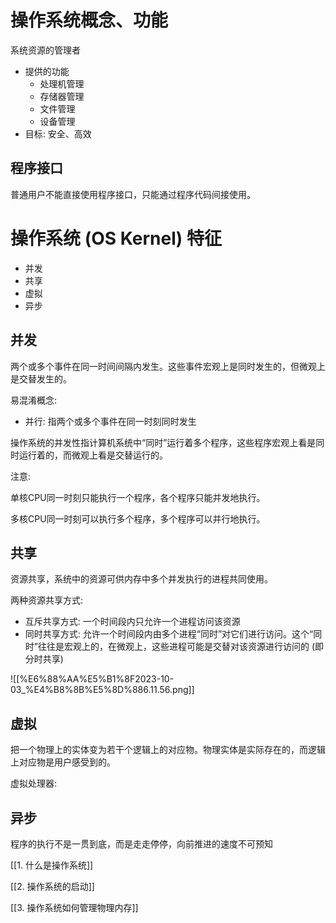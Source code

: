 # 操作系统概念、功能

系统资源的管理者

- 提供的功能
    - 处理机管理
    - 存储器管理
    - 文件管理
    - 设备管理
- 目标: 安全、高效

## 程序接口

普通用户不能直接使用程序接口，只能通过程序代码间接使用。

# 操作系统 (OS Kernel) 特征

- 并发
- 共享
- 虚拟
- 异步

## 并发

两个或多个事件在同一时间间隔内发生。这些事件宏观上是同时发生的，但微观上是交替发生的。

易混淆概念:

- 并行: 指两个或多个事件在同一时刻同时发生

操作系统的并发性指计算机系统中“同时”运行着多个程序，这些程序宏观上看是同时运行着的，而微观上看是交替运行的。

注意:

单核CPU同一时刻只能执行一个程序，各个程序只能并发地执行。

多核CPU同一时刻可以执行多个程序，多个程序可以并行地执行。

## 共享

资源共享，系统中的资源可供内存中多个并发执行的进程共同使用。

两种资源共享方式:

- 互斥共享方式: 一个时间段内只允许一个进程访问该资源
- 同时共享方式: 允许一个时间段内由多个进程“同时”对它们进行访问。这个“同时”往往是宏观上的，在微观上，这些进程可能是交替对该资源进行访问的 (即分时共享)

![[%E6%88%AA%E5%B1%8F2023-10-03_%E4%B8%8B%E5%8D%886.11.56.png]]

  

## 虚拟

把一个物理上的实体变为若干个逻辑上的对应物。物理实体是实际存在的，而逻辑上对应物是用户感受到的。

虚拟处理器:

  

## 异步

程序的执行不是一贯到底，而是走走停停，向前推进的速度不可预知

  

[[1. 什么是操作系统]]

[[2. 操作系统的启动]]

[[3. 操作系统如何管理物理内存]]